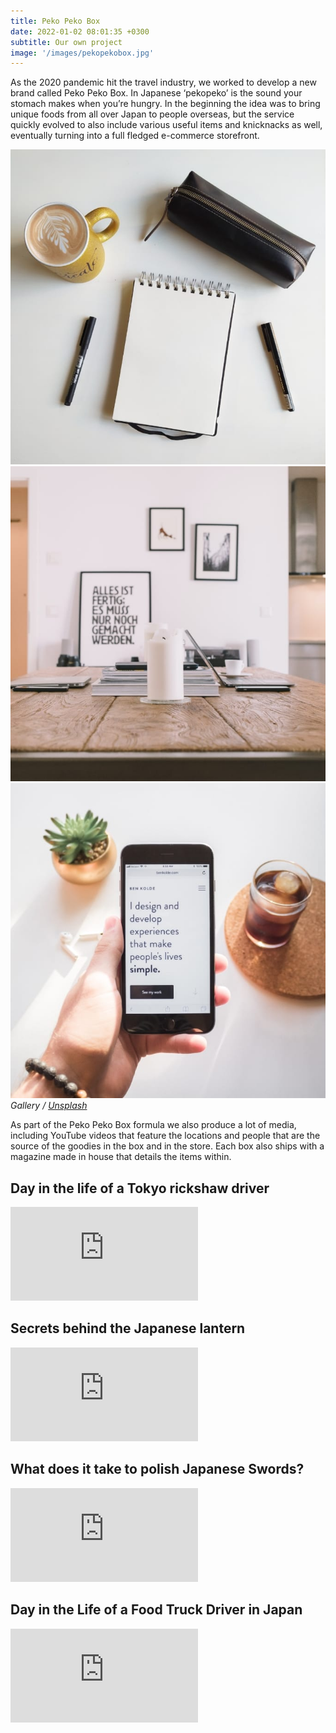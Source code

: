 ```yaml
---
title: Peko Peko Box 
date: 2022-01-02 08:01:35 +0300
subtitle: Our own project
image: '/images/pekopekobox.jpg'
---
```


As the 2020 pandemic hit the travel industry, we worked to develop a new brand called Peko Peko Box. In Japanese ‘pekopeko’ is the sound your stomach makes when you’re hungry. In the beginning the idea was to bring unique foods from all over Japan to people overseas, but the service quickly evolved to also include various useful items and knicknacks as well, eventually turning into a full fledged e-commerce storefront.


<div class="gallery-box">
  <div class="gallery">
    <img src="/images/project-example-1.jpg" loading="lazy" alt="Project">
    <img src="/images/project-example-2.jpg" loading="lazy" alt="Project">
    <img src="/images/project-example-3.jpg" loading="lazy" alt="Project">
  </div>
  <em>Gallery / <a href="https://unsplash.com/" target="_blank">Unsplash</a></em>
</div>

As part of the Peko Peko Box formula we also produce a lot of media, including YouTube videos that feature the locations and people that are the source of the goodies in the box and in the store. Each box also ships with a magazine made in house that details the items within.

## Day in the life of a Tokyo rickshaw driver
<p><iframe src="https://www.youtube.com/embed/7Tjjk7KBcys" loading="lazy" frameborder="0" allowfullscreen></iframe></p>

## Secrets behind the Japanese lantern 
<p><iframe src="https://www.youtube.com/embed/nIgg8YLqdk0" loading="lazy" frameborder="0" allowfullscreen></iframe></p>

## What does it take to polish Japanese Swords?
<p><iframe src="https://www.youtube.com/embed/3Woat1-Urkg" loading="lazy" frameborder="0" allowfullscreen></iframe></p>

## Day in the Life of a Food Truck Driver in Japan 
<p><iframe src="https://www.youtube.com/embed/UME4J5slEfw" loading="lazy" frameborder="0" allowfullscreen></iframe></p>
